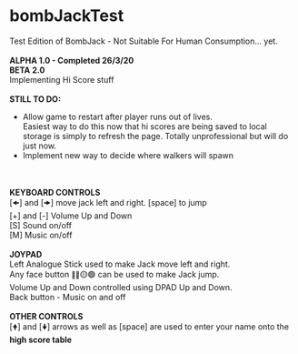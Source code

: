 # bombJackTest
Test Edition of BombJack - Not Suitable For Human Consumption... yet.<br/>
<br/>
<b>ALPHA 1.0 - Completed 26/3/20</b><br/>
<b>BETA 2.0</b><br/>
Implementing Hi Score stuff<br/>
<br/>
<b>STILL TO DO:</b><br/>
<ul><li>Allow game to restart after player runs out of lives.<br/>
    Easiest way to do this now that hi scores are being saved to local storage is simply to refresh the page. Totally unprofessional but will do just now.</li><li>Implement new way to decide where walkers will spawn</li></ul>
<br/>
<br/>
<b>KEYBOARD CONTROLS</b><br/>
[🠜] and [🠞] move jack left and right. [space] to jump<br/>
[+]  and [-] Volume Up and Down<br/>
[S] Sound on/off<br/>
[M] Music on/off<br/>
<br/>
<b>JOYPAD</b><br/>
Left Analogue Stick used to make Jack move left and right.<br/>
Any face button <span style="zoom: 0.8">🔴🔵</span>🟡🟢 can be used to make Jack jump.<br/>
Volume Up and Down controlled using DPAD Up and Down.<br/>
Back button - Music on and off<br/>
<br/>
<b>OTHER CONTROLS</b><br/>
[🠝] and [🠟] arrows as well as [space] are used to enter your name onto the <b>high score table</b>
